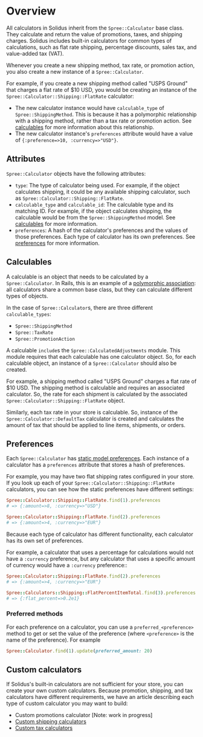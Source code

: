 # Overview

All calculators in Solidus inherit from the `Spree::Calculator` base class. They
calculate and return the value of promotions, taxes, and shipping charges.
Solidus includes built-in calculators for common types of calculations, such as
flat rate shipping, percentage discounts, sales tax, and value-added tax (VAT).

Whenever you create a new shipping method, tax rate, or promotion action, you
also create a new instance of a `Spree::Calculator`.

For example, if you create a new shipping method called "USPS Ground" that
charges a flat rate of $10 USD, you would be creating an instance of the
`Spree::Calculator::Shipping::FlatRate` calculator:

- The new calculator instance would have `calculable_type` of
  `Spree::ShippingMethod`. This is because it has a polymorphic relationship
  with a shipping method, rather than a tax rate or promotion action. See
  [calculables](#calculables) for more information about this relationship.
- The new calculator instance's `preferences` attribute would have a value of
  `{:preference=>10, :currency=>"USD"}`.

## Attributes

`Spree::Calculator` objects have the following attributes:

- `type`: The type of calculator being used. For example, if the object
  calculates shipping, it could be any available shipping calculator, such as
  `Spree::Calculator::Shipping::FlatRate`.
- `calculable_type` and `calculable_id`: The calculable type and its matching
  ID. For example, if the object calculates shipping, the calculable would be
  from the `Spree::ShippingMethod` model. See [calculables](#calculables) for
  more information.
- `preferences`: A hash of the calculator's preferences and the values of those
  preferences. Each type of calculator has its own preferences. See
  [preferences](#preferences) for more information.

## Calculables

A calculable is an object that needs to be calculated by a `Spree::Calculator`.
In Rails, this is an example of a [polymorphic association][rails-polymorphic]:
all calculators share a common base class, but they can calculate different
types of objects.

In the case of `Spree::Calculator`s, there are three different
`calculable_types`:

- `Spree::ShippingMethod`
- `Spree::TaxRate`
- `Spree::PromotionAction`

A calculable `include`s the `Spree::CalculatedAdjustments` module. This module
requires that each calculable has one calculator object. So, for each calculable
object, an instance of a `Spree::Calculator` should also be created.

For example, a shipping method called "USPS Ground" charges a flat rate of $10
USD. The shipping method is calculable and requires an associated calculator.
So, the rate for each shipment is calculated by the associated
`Spree::Calculator::Shipping::FlatRate` object.

Similarly, each tax rate in your store is calculable. So, instance of the
`Spree::Calculator::DefaultTax` calculator is created and calculates the amount
of tax that should be applied to line items, shipments, or orders.

[rails-polymorphic]: http://guides.rubyonrails.org/association_basics.html#polymorphic-associations

## Preferences

Each `Spree::Calculator` has [static model preferences][model-preferences]. Each
instance of a calculator has a `preferences` attribute that stores a hash of
preferences.

For example, you may have two flat shipping rates configured in your store.
If you look up each of  your `Spree::Calculator::Shipping::FlatRate` calculators,
you can see how the static preferences have different settings:

```ruby
Spree::Calculator::Shipping::FlatRate.find(1).preferences
# => {:amount=>8, :currency=>"USD"}

Spree::Calculator::Shipping::FlatRate.find(2).preferences
# => {:amount=>4, :currency=>"EUR"}
```

Because each type of calculator has different functionality, each calculator has its own
set of preferences.

For example, a calculator that uses a percentage for calculations would not have
a `:currency` preference, but any calculator that uses a specific amount of
currency would have a `:currency` preference::

```ruby
Spree::Calculator::Shipping::FlatRate.find(2).preferences
# => {:amount=>4, :currency=>"EUR"}

Spree::Calculators::Shipping::FlatPercentItemTotal.find(3).preferences
# => {:flat_percent=>0.2e1}
```

[model-preferences]: ../preferences/add-model-preferences.html

### Preferred methods

For each preference on a calculator, you can use a `preferred_<preference>`
method to get or set the value of the preference (where `<preference>` is the
name of the preference). For example

```ruby
Spree::Calculator.find(1).update(preferred_amount: 20)
```

<!-- TODO:
  Add more detail about preferences. For example: a list of common preference or
  example code in which a custom preference is created.
-->

## Custom calculators

If Solidus's built-in calculators are not sufficient for your store, you can
create your own custom calculators. Because promotion, shipping, and tax
calculators have different requirements, we have an article describing each type
of custom calculator you may want to build:

- Custom promotions calculator [Note: work in progress]
- [Custom shipping calculators][custom-shipping-calculators]
- [Custom tax calculators][custom-tax-calculators]

[custom-shipping-calculators]: ../shipments/custom-shipping-calculators.html
[custom-tax-calculators]: ../taxation/custom-tax-calculators.html
